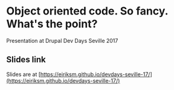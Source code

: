 # Object oriented code. So fancy. What's the point?
Presentation at Drupal Dev Days Seville 2017

## Slides link

Slides are at [https://eiriksm.github.io/devdays-seville-17/](https://eiriksm.github.io/devdays-seville-17/)

